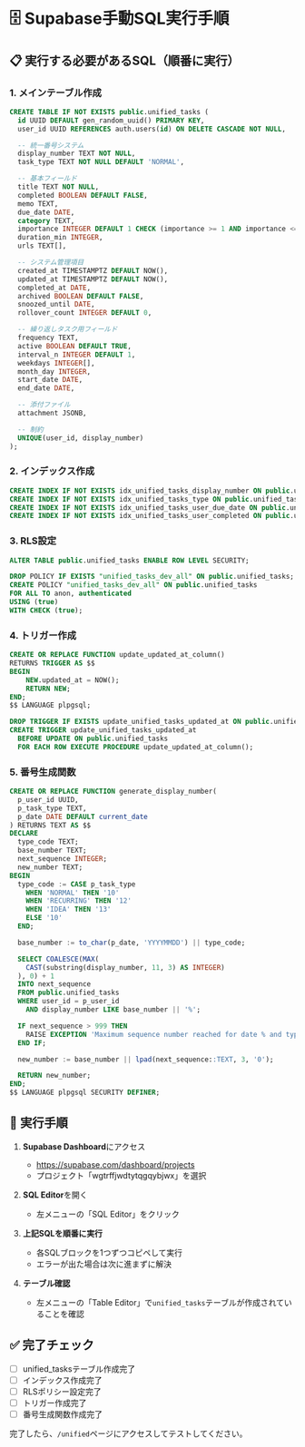 # 🗄️ Supabase手動SQL実行手順

## 📋 実行する必要があるSQL（順番に実行）

### 1. メインテーブル作成
```sql
CREATE TABLE IF NOT EXISTS public.unified_tasks (
  id UUID DEFAULT gen_random_uuid() PRIMARY KEY,
  user_id UUID REFERENCES auth.users(id) ON DELETE CASCADE NOT NULL,

  -- 統一番号システム
  display_number TEXT NOT NULL,
  task_type TEXT NOT NULL DEFAULT 'NORMAL',

  -- 基本フィールド
  title TEXT NOT NULL,
  completed BOOLEAN DEFAULT FALSE,
  memo TEXT,
  due_date DATE,
  category TEXT,
  importance INTEGER DEFAULT 1 CHECK (importance >= 1 AND importance <= 5),
  duration_min INTEGER,
  urls TEXT[],

  -- システム管理項目
  created_at TIMESTAMPTZ DEFAULT NOW(),
  updated_at TIMESTAMPTZ DEFAULT NOW(),
  completed_at DATE,
  archived BOOLEAN DEFAULT FALSE,
  snoozed_until DATE,
  rollover_count INTEGER DEFAULT 0,

  -- 繰り返しタスク用フィールド
  frequency TEXT,
  active BOOLEAN DEFAULT TRUE,
  interval_n INTEGER DEFAULT 1,
  weekdays INTEGER[],
  month_day INTEGER,
  start_date DATE,
  end_date DATE,

  -- 添付ファイル
  attachment JSONB,

  -- 制約
  UNIQUE(user_id, display_number)
);
```

### 2. インデックス作成
```sql
CREATE INDEX IF NOT EXISTS idx_unified_tasks_display_number ON public.unified_tasks(user_id, display_number);
CREATE INDEX IF NOT EXISTS idx_unified_tasks_type ON public.unified_tasks(user_id, task_type, completed);
CREATE INDEX IF NOT EXISTS idx_unified_tasks_user_due_date ON public.unified_tasks(user_id, due_date);
CREATE INDEX IF NOT EXISTS idx_unified_tasks_user_completed ON public.unified_tasks(user_id, completed, updated_at);
```

### 3. RLS設定
```sql
ALTER TABLE public.unified_tasks ENABLE ROW LEVEL SECURITY;

DROP POLICY IF EXISTS "unified_tasks_dev_all" ON public.unified_tasks;
CREATE POLICY "unified_tasks_dev_all" ON public.unified_tasks
FOR ALL TO anon, authenticated
USING (true)
WITH CHECK (true);
```

### 4. トリガー作成
```sql
CREATE OR REPLACE FUNCTION update_updated_at_column()
RETURNS TRIGGER AS $$
BEGIN
    NEW.updated_at = NOW();
    RETURN NEW;
END;
$$ LANGUAGE plpgsql;

DROP TRIGGER IF EXISTS update_unified_tasks_updated_at ON public.unified_tasks;
CREATE TRIGGER update_unified_tasks_updated_at
  BEFORE UPDATE ON public.unified_tasks
  FOR EACH ROW EXECUTE PROCEDURE update_updated_at_column();
```

### 5. 番号生成関数
```sql
CREATE OR REPLACE FUNCTION generate_display_number(
  p_user_id UUID,
  p_task_type TEXT,
  p_date DATE DEFAULT current_date
) RETURNS TEXT AS $$
DECLARE
  type_code TEXT;
  base_number TEXT;
  next_sequence INTEGER;
  new_number TEXT;
BEGIN
  type_code := CASE p_task_type
    WHEN 'NORMAL' THEN '10'
    WHEN 'RECURRING' THEN '12'
    WHEN 'IDEA' THEN '13'
    ELSE '10'
  END;

  base_number := to_char(p_date, 'YYYYMMDD') || type_code;

  SELECT COALESCE(MAX(
    CAST(substring(display_number, 11, 3) AS INTEGER)
  ), 0) + 1
  INTO next_sequence
  FROM public.unified_tasks
  WHERE user_id = p_user_id
    AND display_number LIKE base_number || '%';

  IF next_sequence > 999 THEN
    RAISE EXCEPTION 'Maximum sequence number reached for date % and type %', p_date, p_task_type;
  END IF;

  new_number := base_number || lpad(next_sequence::TEXT, 3, '0');

  RETURN new_number;
END;
$$ LANGUAGE plpgsql SECURITY DEFINER;
```

## 📱 実行手順

1. **Supabase Dashboard**にアクセス
   - https://supabase.com/dashboard/projects
   - プロジェクト「wgtrffjwdtytqgqybjwx」を選択

2. **SQL Editor**を開く
   - 左メニューの「SQL Editor」をクリック

3. **上記SQLを順番に実行**
   - 各SQLブロックを1つずつコピペして実行
   - エラーが出た場合は次に進まずに解決

4. **テーブル確認**
   - 左メニューの「Table Editor」で`unified_tasks`テーブルが作成されていることを確認

## ✅ 完了チェック
- [ ] unified_tasksテーブル作成完了
- [ ] インデックス作成完了
- [ ] RLSポリシー設定完了
- [ ] トリガー作成完了
- [ ] 番号生成関数作成完了

完了したら、`/unified`ページにアクセスしてテストしてください。